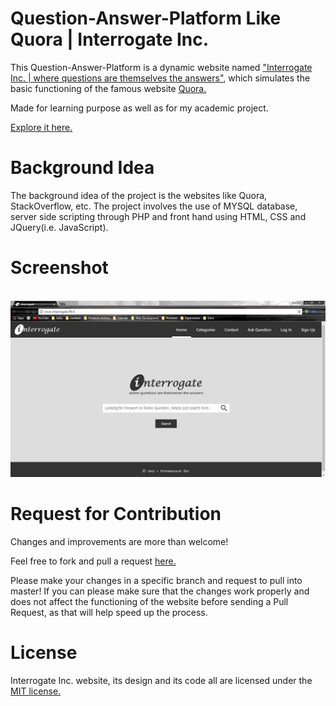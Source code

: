 # Question-Answer-Platform Like Quora | Interrogate Inc.
This Question-Answer-Platform is a dynamic website named ["Interrogate Inc. | where questions are themselves the answers"](interrogate.96.lt), which simulates the basic functioning of the famous website [Quora.](https://www.quora.com/)

Made for learning purpose as well as for my academic project.

[Explore it here.](interrogate.96.lt)

# Background Idea
The background idea of the project is the websites like Quora, StackOverflow, etc. The project involves the use of MYSQL database, server side scripting through PHP and front hand using HTML, CSS and JQuery(i.e. JavaScript).

# Screenshot
<p align="center">
  <img src="https://raw.githubusercontent.com/Shivam010/Discussion-Form/master/images/Screenshot.jpg" alt="Screenshot"/>
</p>

# Request for Contribution
Changes and improvements are more than welcome! 

Feel free to fork and pull a request [here.](https://github.com/Shivam010/Discussion-Form)

Please make your changes in a specific branch and request to pull into master! If you can please make sure that the changes work properly and does not affect the functioning of the website before sending a Pull Request, as that will help speed up the process.

# License
Interrogate Inc. website, its design and its code all are licensed under the [MIT license.](https://github.com/Shivam010/Discussion-Form/blob/master/LICENSE) 
